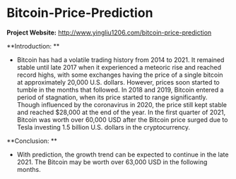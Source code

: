 # Bitcoin-Price-Prediction

**Project Website:** http://www.yingliu1206.com/bitcoin-price-prediction

**Introduction: **

* Bitcoin has had a volatile trading history from 2014 to 2021. It remained stable until late 2017 when it experienced a meteoric rise and reached record highs, with some exchanges having the price of a single bitcoin at approximately 20,000 U.S. dollars. However, prices soon started to tumble in the months that followed. In 2018 and 2019, Bitcoin entered a period of stagnation, when its price started to range significantly. Though influenced by the coronavirus in 2020, the price still kept stable and reached $28,000 at the end of the year. In the first quarter of 2021, Bitcoin was worth over 60,000 USD after the Bitcoin price surged due to Tesla investing 1.5 billion U.S. dollars in the cryptocurrency. 

**Conclusion: **

* With prediction, the growth trend can be expected to continue in the late 2021. The Bitcoin may be worth over 63,000 USD in the following months.
